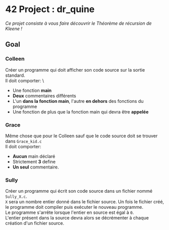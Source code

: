 # **42 Project** : dr_quine

_Ce projet consiste à vous faire découvrir le Théorème de récursion de Kleene !_

## **Goal**

### **Colleen**

Créer un programme qui doit afficher son code source sur la sortie standard. \
Il doit comporter: \

- Une fonction **main**
- **Deux** commentaires différents
- L'un **dans la fonction main**, l'autre **en dehors** des fonctions du programme
- Une fonction de plus que la fonction main qui devra être **appelée**
  
### **Grace**

Même chose que pour le Colleen sauf que le code source doit se trouver dans ```Grace_kid.c```\
Il doit comporter:

- **Aucun** main déclaré
- Strictement **3** define
- **Un seul** commentaire.

### **Sully**

Créer un programme qui écrit son code source dans un fichier nommé ```Sully_X.c```.\
`X` sera un nombre entier donné dans le fichier source. Un fois le fichier créé, le programme doit compiler puis exécuter le nouveau programme. \
Le programme s'arrête lorsque l'entier en source est égal à `0`. \
L'entier présent dans la source devra alors se décrémenter à chaque création d'un fichier source.